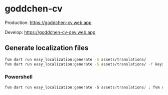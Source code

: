 # goddchen-cv

Production: https://goddchen-cv.web.app

Develop: https://goddchen-cv-dev.web.app

## Generate localization files

```bash
fvm dart run easy_localization:generate -S assets/translations/
fvm dart run easy_localization:generate -S assets/translations/ -f keys -o locale_keys.g.dart
```

### Powershell

```powershell
fvm dart run easy_localization:generate -S assets/translations/ ; fvm dart run easy_localization:generate -S assets/translations/ -f keys -o locale_keys.g.dart
```